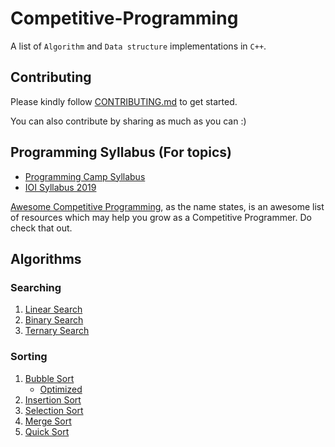 # Competitive-Programming
A list of `Algorithm` and `Data structure` implementations in `C++`.

## Contributing
Please kindly follow [CONTRIBUTING.md](CONTRIBUTING.md) to get started.

You can also contribute by sharing as much as you can :)

## Programming Syllabus (For topics)

* [Programming Camp Syllabus](Syllabi/IOI%20Syllabus%202019.pdf)
* [IOI Syllabus 2019](Syllabi/Programming%20Camp%20Syllabus.pdf)

[Awesome Competitive Programming](https://github.com/lnishan/awesome-competitive-programming), as the name states, is an awesome list of resources which may help you grow as a Competitive Programmer. Do check that out.

## Algorithms

### Searching

1. [Linear Search](Algorithms/Searching/linear-search.cpp)
2. [Binary Search](Algorithms/Searching/binary-search.cpp)
3. [Ternary Search](Algorithms/Searching/ternary-search.cpp)

### Sorting

1. [Bubble Sort](Algorithms/Sorting/bubble-sort.cpp)
	* [Optimized](Algorithms/Sorting/bubble-sort-optimized.cpp)
2. [Insertion Sort](Algorithms/Sorting/insertion-sort.cpp)
3. [Selection Sort](Algorithms/Sorting/selection-sort.cpp)
4. [Merge Sort](Algorithms/Sorting/merge-sort.cpp)
5. [Quick Sort](Algorithms/Sorting/quick-sort.cpp)